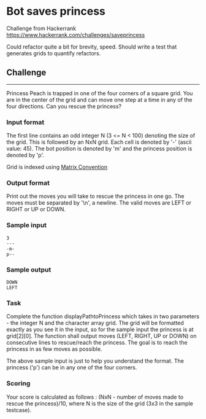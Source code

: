 # Bot saves princess

Challenge from Hackerrank https://www.hackerrank.com/challenges/saveprincess

Could refactor quite a bit for brevity, speed. Should write a test that generates grids to quantify refactors.


## Challenge
----


Princess Peach is trapped in one of the four corners of a square grid. You are in the center of the grid and can move one step at a time in any of the four directions. Can you rescue the princess?

### Input format

The first line contains an odd integer N (3 <= N < 100) denoting the size of the grid. This is followed by an NxN grid. Each cell is denoted by '-' (ascii value: 45). The bot position is denoted by 'm' and the princess position is denoted by 'p'.

Grid is indexed using [Matrix Convention](https://www.hackerrank.com/scoring/board-convention)

### Output format

Print out the moves you will take to rescue the princess in one go. The moves must be separated by '\n', a newline. The valid moves are LEFT or RIGHT or UP or DOWN.

### Sample input

```
3
---
-m-
p--
```

### Sample output

```
DOWN
LEFT
```

### Task

Complete the function displayPathtoPrincess which takes in two parameters - the integer N and the character array grid. The grid will be formatted exactly as you see it in the input, so for the sample input the princess is at grid[2][0]. The function shall output moves (LEFT, RIGHT, UP or DOWN) on consecutive lines to rescue/reach the princess. The goal is to reach the princess in as few moves as possible.

The above sample input is just to help you understand the format. The princess ('p') can be in any one of the four corners.

### Scoring

Your score is calculated as follows : (NxN - number of moves made to rescue the princess)/10, where N is the size of the grid (3x3 in the sample testcase).
